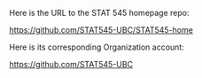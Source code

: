 Here is the URL to the STAT 545 homepage repo:

https://github.com/STAT545-UBC/STAT545-home

Here is its corresponding Organization account:

https://github.com/STAT545-UBC

